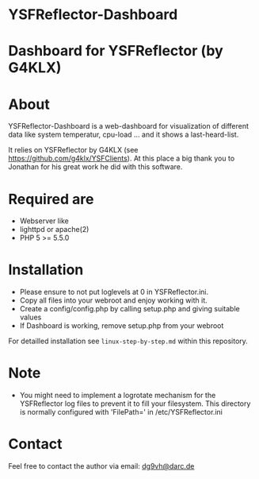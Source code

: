 # YSFReflector-Dashboard
Dashboard for YSFReflector (by G4KLX)
=====================================

About
=====
YSFReflector-Dashboard is a web-dashboard for visualization of different data like
system temperatur, cpu-load ... and it shows a last-heard-list.

It relies on YSFReflector by G4KLX (see https://github.com/g4klx/YSFClients). At 
this place a big thank you to Jonathan for his great work he did with this 
software.

Required are
============
* Webserver like 
* lighttpd or apache(2)
* PHP 5 >= 5.5.0

Installation
============
* Please ensure to not put loglevels at 0 in YSFReflector.ini.
* Copy all files into your webroot and enjoy working with it.
* Create a config/config.php by calling setup.php and giving suitable values
* If Dashboard is working, remove setup.php from your webroot

For detailled installation see `linux-step-by-step.md` within this repository.

Note
============
* You might need to implement a logrotate mechanism for the YSFReflector log files to prevent it to fill your filesystem. This directory is normally configured with 'FilePath=' in /etc/YSFReflector.ini


Contact
=======
Feel free to contact the author via email: dg9vh@darc.de

